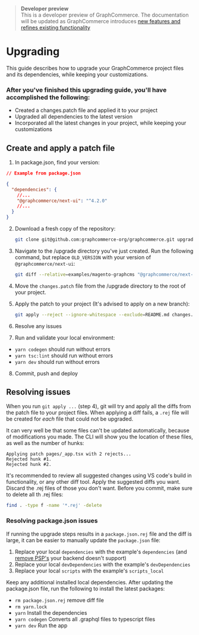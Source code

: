 > **Developer preview**  
> This is a developer preview of GraphCommerce. The documentation will be
> updated as GraphCommerce introduces
> [new features and refines existing functionality](https://github.com/graphcommerce-org/graphcommerce/releases)

# Upgrading

This guide describes how to upgrade your GraphCommerce project files and its
dependencies, while keeping your customizations.

### After you've finished this upgrading guide, you'll have accomplished the following:

- Created a changes.patch file and applied it to your project
- Upgraded all dependencies to the latest version
- Incorporated all the latest changes in your project, while keeping your
  customizations

## Create and apply a patch file

1. In package.json, find your version:

```json
// Example from package.json

{
  "dependencies": {
    //...
    "@graphcommerce/next-ui": "^4.2.0"
    //...
  }
}
```

2. Download a fresh copy of the repository:

   ```bash
   git clone git@github.com:graphcommerce-org/graphcommerce.git upgrade
   ```

3. Navigate to the /upgrade directory you've just created. Run the following
   command, but replace `OLD_VERSION` with your version of
   `@graphcommerce/next-ui`:

   ```bash
   git diff --relative=examples/magento-graphcms "@graphcommerce/next-ui@OLD_VERSION" examples/magento-graphcms ':!examples/magento-graphcms/CHANGELOG.md' > changes.patch
   ```

4. Move the `changes.patch` file from the /upgrade directory to the root of your
   project.

5. Apply the patch to your project (It's advised to apply on a new branch):

   ```bash
   git apply --reject --ignore-whitespace --exclude=README.md changes.patch
   ```

6. Resolve any issues

7. Run and validate your local environment:

- `yarn codegen` should run without errors
- `yarn tsc:lint` should run without errors
- `yarn dev` should run without errors

8. Commit, push and deploy

## Resolving issues

When you run `git apply ...` (step 4), git will try and apply all the diffs from
the patch file to your project files. When applying a diff fails, a `.rej` file
will be created for _each_ file that could not be upgraded.

It can very well be that some files can't be updated automatically, because of
modifications you made. The CLI will show you the location of these files, as
well as the number of hunks:

```
Applying patch pages/_app.tsx with 2 rejects...
Rejected hunk #1.
Rejected hunk #2.
```

It's recommended to review all suggested changes using VS code's build in
functionality, or any other diff tool. Apply the suggested diffs you want.
Discard the .rej files of those you don't want. Before you commit, make sure to
delete all th .rej files:

```bash
find . -type f -name '*.rej' -delete
```

### Resolving package.json issues

If running the upgrade steps results in a `package.json.rej` file and the diff
is large, it can be easier to manually update the `package.json` file:

1. Replace your local `dependencies` with the example's `dependencies` (and
   [remove PSP's](./getting-started/create.md#remove-unused-psps) your backend
   doesn't support)
2. Replace your local `devDependencies` with the example's `devDependencies`
3. Replace your local `scripts` with the example's `scripts_local`

Keep any additional installed local dependencies. After updating the
package.json file, run the following to install the latest packages:

- `rm package.json.rej` remove diff file
- `rm yarn.lock`
- `yarn` Install the dependencies
- `yarn codegen` Converts all .graphql files to typescript files
- `yarn dev` Run the app
